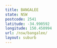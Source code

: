 ```yaml
---
title: BANGALEE
state: NSW
postcode: 2541
latitude: -34.990592
longitude: 150.450994
url: /nsw/bangalee/
layout: suburb
---
```

